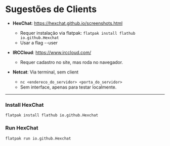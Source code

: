 # Sugestões de Clients

- **HexChat**: https://hexchat.github.io/screenshots.html
    - Requer instalação via flatpak: `flatpak install flathub io.github.Hexchat`
    - Usar a flag --user

- **IRCCloud**: https://www.irccloud.com/
    - Requer cadastro no site, mas roda no navegador.

- **Netcat**: Via terminal, sem client
    - `nc <endereco_do_servidor> <porta_do_servidor>`
    - Sem interface, apenas para testar localmente.


---

### Install HexChat

`flatpak install flathub io.github.Hexchat`

### Run HexChat

`flatpak run io.github.Hexchat`